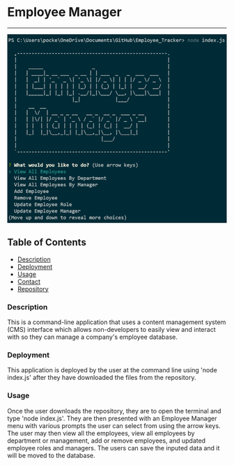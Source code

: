 # Employee Manager
***
![Employee Tracker Example](employee_example.png)
## Table of Contents
* [Description](#description)
* [Deployment](#deployment)
* [Usage](#usage)
* [Contact](#contact)
* [Repository](#repository)
### Description
This is a command-line application that uses a content management system (CMS) interface which allows non-developers to easily view and interact with so they can manage a company's employee database.
<br>
### Deployment
This application is deployed by the user at the command line using 'node index.js' after they have downloaded the files from the repository.
<br>
### Usage
Once the user downloads the repository, they are to open the terminal and type 'node index.js'.  They are then presented with an Employee Manager menu with various prompts the user can select from using the arrow keys.  The user may then view all the employees, view all employees by department or management, add or remove employees, and updated employee roles and managers.  The users can save the inputed data and it will be moved to the database.